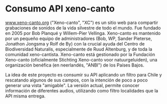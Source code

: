 
# Consumo API xeno-canto

www.xeno-canto.org ("Xeno-canto", "XC") es un sitio web para compartir grabaciones de sonidos de la vida silvestre de todo el mundo. Fue fundado en 2005 por Bob Planqué y Willem-Pier Vellinga. Xeno-canto es mantenido por un pequeño equipo de administradores (Bob, WP, Sander Pieterse, Jonathon Jongsma y Rolf de By) con la crucial ayuda del Centro de Biodiversidad Naturalis, especialmente de Ruud Altenburg, y de toda la comunidad xeno-cantista. Xeno-canto está gestionado por la Fundación Xeno-canto (oficialmente Stichting Xeno-canto voor natuurgeluiden), una organización benéfica (en neerlandés, "ANBI") de los Países Bajos.

La idea de este proyecto es consumir su API aplicando un filtro para Chile y rescatando algunos de sus campos, con la intención de poco a poco generar una vista "amigable". La versión actual, permite conocer información de diferentes audios, utilizando como filtro localidades que la API misma entrega.
